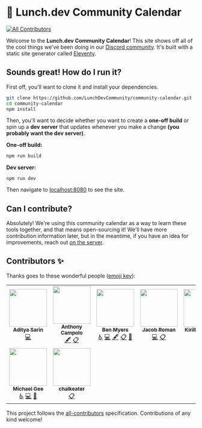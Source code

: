 # 📅 Lunch.dev Community Calendar

<!-- ALL-CONTRIBUTORS-BADGE:START - Do not remove or modify this section -->
[![All Contributors](https://img.shields.io/badge/all_contributors-9-orange.svg?style=flat-square)](#contributors-)
<!-- ALL-CONTRIBUTORS-BADGE:END -->

Welcome to the **Lunch.dev Community Calendar**! This site shows off all of the cool things we've been doing in our [Discord community](https://https://events.lunch.dev/discord). It's built with a static site generator called [Eleventy](https://11ty.dev).

## Sounds great! How do I run it?

First off, you'll want to clone it and install your dependencies.

```bash
git clone https://github.com/LunchDevCommunity/community-calendar.git
cd community-calendar
npm install
```

Then, you'll want to decide whether you want to create a **one-off build** or spin up a **dev server** that updates whenever you make a change **(you probably want the dev server)**.

**One-off build:**

```bash
npm run build
```

**Dev server:**

```
npm run dev
```

Then navigate to [localhost:8080](http://localhost:8080) to see the site.

## Can I contribute?

Absolutely! We're using this community calendar as a way to learn these tools together, and that means open-sourcing it! We'll have more contribution information later, but in the meantime, if you have an idea for improvements, reach out [on the server](https://https://events.lunch.dev/discord).

## Contributors ✨

Thanks goes to these wonderful people ([emoji key](https://allcontributors.org/docs/en/emoji-key)):

<!-- ALL-CONTRIBUTORS-LIST:START - Do not remove or modify this section -->
<!-- prettier-ignore-start -->
<!-- markdownlint-disable -->
<table>
  <tr>
    <td align="center"><a href="https://thetechnomaniac.com"><img src="https://avatars.githubusercontent.com/u/48805315?v=4?s=100" width="100px;" alt=""/><br /><sub><b>Aditya Sarin</b></sub></a><br /><a href="https://github.com/LunchDevCommunity/community-calendar/commits?author=aditya28sarin" title="Code">💻</a></td>
    <td align="center"><a href="http://dev.to/ajcwebdev"><img src="https://avatars.githubusercontent.com/u/12433465?v=4?s=100" width="100px;" alt=""/><br /><sub><b>Anthony Campolo</b></sub></a><br /><a href="#content-ajcwebdev" title="Content">🖋</a> <a href="#eventOrganizing-ajcwebdev" title="Event Organizing">📋</a></td>
    <td align="center"><a href="https://github.com/BenDMyers"><img src="https://avatars.githubusercontent.com/u/18060369?v=4?s=100" width="100px;" alt=""/><br /><sub><b>Ben Myers</b></sub></a><br /><a href="#a11y-BenDMyers" title="Accessibility">️️️️♿️</a> <a href="https://github.com/LunchDevCommunity/community-calendar/commits?author=BenDMyers" title="Code">💻</a> <a href="#content-BenDMyers" title="Content">🖋</a> <a href="#eventOrganizing-BenDMyers" title="Event Organizing">📋</a> <a href="#projectManagement-BenDMyers" title="Project Management">📆</a></td>
    <td align="center"><a href="https://romanbytes.dev/"><img src="https://avatars.githubusercontent.com/u/4601329?v=4?s=100" width="100px;" alt=""/><br /><sub><b>Jacob Roman</b></sub></a><br /><a href="https://github.com/LunchDevCommunity/community-calendar/commits?author=roman-bytes" title="Code">💻</a> <a href="#eventOrganizing-roman-bytes" title="Event Organizing">📋</a></td>
    <td align="center"><a href="https://github.com/Kirill-frontend"><img src="https://avatars.githubusercontent.com/u/69352064?v=4?s=100" width="100px;" alt=""/><br /><sub><b>Kirill-frontend</b></sub></a><br /><a href="https://github.com/LunchDevCommunity/community-calendar/commits?author=Kirill-frontend" title="Code">💻</a></td>
    <td align="center"><a href="https://github.com/msutkowski"><img src="https://avatars.githubusercontent.com/u/784953?v=4?s=100" width="100px;" alt=""/><br /><sub><b>Matt Sutkowski</b></sub></a><br /><a href="https://github.com/LunchDevCommunity/community-calendar/commits?author=msutkowski" title="Code">💻</a> <a href="#tool-msutkowski" title="Tools">🔧</a></td>
    <td align="center"><a href="http://twitter.com/chantastic"><img src="https://avatars.githubusercontent.com/u/658360?v=4?s=100" width="100px;" alt=""/><br /><sub><b>Michael Chan</b></sub></a><br /><a href="https://github.com/LunchDevCommunity/community-calendar/commits?author=chantastic" title="Code">💻</a> <a href="#content-chantastic" title="Content">🖋</a> <a href="#eventOrganizing-chantastic" title="Event Organizing">📋</a> <a href="#projectManagement-chantastic" title="Project Management">📆</a> <a href="#video-chantastic" title="Videos">📹</a></td>
  </tr>
  <tr>
    <td align="center"><a href="http://michaelgee.com"><img src="https://avatars.githubusercontent.com/u/17189731?v=4?s=100" width="100px;" alt=""/><br /><sub><b>Michael Gee</b></sub></a><br /><a href="#a11y-michaelgee22" title="Accessibility">️️️️♿️</a> <a href="https://github.com/LunchDevCommunity/community-calendar/commits?author=michaelgee22" title="Code">💻</a> <a href="#design-michaelgee22" title="Design">🎨</a></td>
    <td align="center"><a href="https://github.com/chalkeater"><img src="https://avatars.githubusercontent.com/u/900767?v=4?s=100" width="100px;" alt=""/><br /><sub><b>chalkeater</b></sub></a><br /><a href="#eventOrganizing-chalkeater" title="Event Organizing">📋</a></td>
  </tr>
</table>

<!-- markdownlint-restore -->
<!-- prettier-ignore-end -->

<!-- ALL-CONTRIBUTORS-LIST:END -->

This project follows the [all-contributors](https://github.com/all-contributors/all-contributors) specification. Contributions of any kind welcome!
